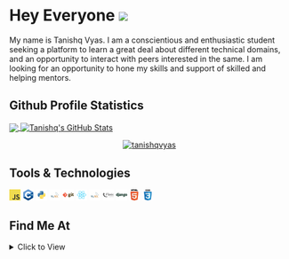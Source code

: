 # Hey Everyone ![](https://visitor-badge.glitch.me/badge?page_id=tanishqvyas.tanishqvyas)

My name is Tanishq Vyas. I am a conscientious and enthusiastic student seeking a platform to learn a great deal about different technical domains, and an opportunity to interact with peers interested in the same. I am looking for an opportunity to hone my skills and support of skilled and helping mentors.

## Github Profile Statistics

<a href="https://github.com/tanishqvyas/tanishqvyas">
  <img align="center" src="https://github-readme-stats.vercel.app/api/top-langs/?username=tanishqvyas&hide=java,html&langs_count=3&theme=gruvbox" />
</a>
<a href="https://github.com/tanishqvyas/tanishqvyas">
  <img align="center" src="https://github-readme-stats.vercel.app/api?username=tanishqvyas&show_icons=true&line_height=27&count_private=true&title_color=ffffff&text_color=c9cacc&icon_color=2bbc8a&bg_color=1d1f21" alt="Tanishq's GitHub Stats" />
</a>

<p align="center"> <a href="https://github.com/ryo-ma/github-profile-trophy"><img src="https://github-profile-trophy.vercel.app/?username=tanishqvyas&theme=monokai" alt="tanishqvyas" /></a> </p>


## Tools & Technologies

<p align="center">

<code><img height="20" src="https://raw.githubusercontent.com/github/explore/80688e429a7d4ef2fca1e82350fe8e3517d3494d/topics/javascript/javascript.png"></code>
<code><img height="20" src="https://raw.githubusercontent.com/github/explore/80688e429a7d4ef2fca1e82350fe8e3517d3494d/topics/cpp/cpp.png"></code>
<code><img height="20" src="https://raw.githubusercontent.com/github/explore/80688e429a7d4ef2fca1e82350fe8e3517d3494d/topics/python/python.png"></code>
<code><img height="20" src="https://raw.githubusercontent.com/github/explore/80688e429a7d4ef2fca1e82350fe8e3517d3494d/topics/mysql/mysql.png"></code>
<code><img height="20" src="https://raw.githubusercontent.com/github/explore/80688e429a7d4ef2fca1e82350fe8e3517d3494d/topics/git/git.png"></code>
<code><img height="20" src="https://raw.githubusercontent.com/github/explore/80688e429a7d4ef2fca1e82350fe8e3517d3494d/topics/react/react.png"></code>
<code><img height="20" src="https://raw.githubusercontent.com/github/explore/80688e429a7d4ef2fca1e82350fe8e3517d3494d/topics/mysql/mysql.png"></code>
<code><img height="20" src="https://raw.githubusercontent.com/github/explore/80688e429a7d4ef2fca1e82350fe8e3517d3494d/topics/flask/flask.png"></code>
<code><img height="20" src="https://raw.githubusercontent.com/github/explore/80688e429a7d4ef2fca1e82350fe8e3517d3494d/topics/django/django.png"></code>
<code><img height="20" src="https://raw.githubusercontent.com/github/explore/80688e429a7d4ef2fca1e82350fe8e3517d3494d/topics/html/html.png"></code>
<code><img height="20" src="https://raw.githubusercontent.com/github/explore/80688e429a7d4ef2fca1e82350fe8e3517d3494d/topics/css/css.png"></code>




</p>

## Find Me At

<details>
  <summary>Click to View</summary>
  <br>
  ⚫ Gmail 				: tanishqvyas069@gmail.com <br>
  ⚫ Medium 			: https://tanishqvyas069.medium.com/ <br>
  ⚫ LinkedIn			: https://www.linkedin.com/in/tanishq-vyas-24457516a/ <br>
  ⚫ Other Profile		: https://tanishqvyas.github.io/tanishq/ <br>
  ⚫ Instagram			: https://www.instagram.com/tanishqvyas_007/ <br>
</details>

